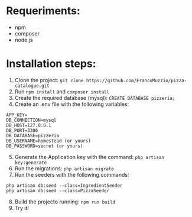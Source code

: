 # Requeriments: 
- npm 
- composer
- node.js 
 
# Installation steps:

1. Clone the project: ```git clone https://github.com/FrancoMuzzio/pizza-catalogue.git``` 
2. Run ```npm install``` and ```composer install```
3. Create the required database (mysql): ```CREATE DATABASE pizzeria;```
4. Create an .env file with the following variables:
```
APP_KEY=
DB_CONNECTION=mysql
DB_HOST=127.0.0.1
DB_PORT=3306
DB_DATABASE=pizzeria
DB_USERNAME=homestead (or yours)
DB_PASSWORD=secret (or yours)
```
5. Generate the Application key with the command: ```php artisan key:generate```
6. Run the migrations: ```php artisan migrate```
7. Run the seeders with the following commands:
```
php artisan db:seed --class=IngredientSeeder
php artisan db:seed --class=PizzaSeeder
```
8. Build the projecto running: ```npm run build```
9. Try it!
